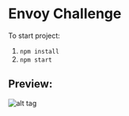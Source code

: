 # Envoy Challenge

To start project:
1. `npm install`
2. `npm start`

## Preview:
![alt tag](https://imgur.com/CKADB3X)
